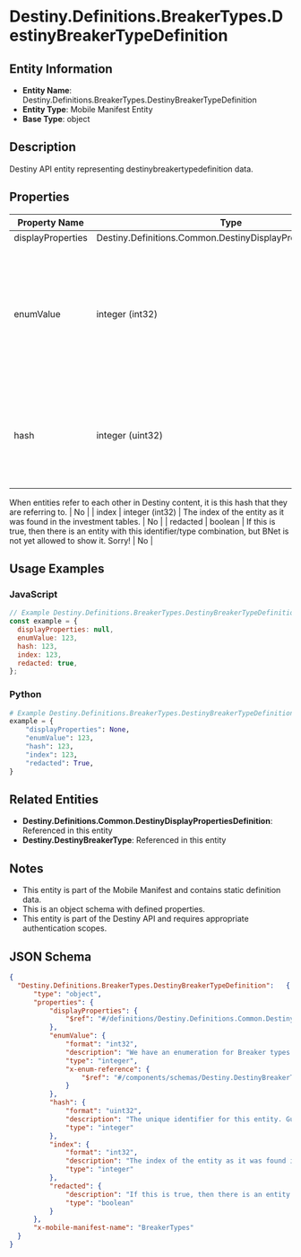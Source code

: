 # Destiny.Definitions.BreakerTypes.DestinyBreakerTypeDefinition

## Entity Information
- **Entity Name**: Destiny.Definitions.BreakerTypes.DestinyBreakerTypeDefinition
- **Entity Type**: Mobile Manifest Entity
- **Base Type**: object

## Description
Destiny API entity representing destinybreakertypedefinition data.

## Properties

| Property Name | Type | Description | Required |
|---------------|------|-------------|----------|
| displayProperties | Destiny.Definitions.Common.DestinyDisplayPropertiesDefinition |  | No |
| enumValue | integer (int32) | We have an enumeration for Breaker types for quick reference. This is the current definition's breaker type enum value. | No |
| hash | integer (uint32) | The unique identifier for this entity. Guaranteed to be unique for the type of entity, but not globally.
When entities refer to each other in Destiny content, it is this hash that they are referring to. | No |
| index | integer (int32) | The index of the entity as it was found in the investment tables. | No |
| redacted | boolean | If this is true, then there is an entity with this identifier/type combination, but BNet is not yet allowed to show it. Sorry! | No |

## Usage Examples

### JavaScript
```javascript
// Example Destiny.Definitions.BreakerTypes.DestinyBreakerTypeDefinition object
const example = {
  displayProperties: null,
  enumValue: 123,
  hash: 123,
  index: 123,
  redacted: true,
};
```

### Python
```python
# Example Destiny.Definitions.BreakerTypes.DestinyBreakerTypeDefinition object
example = {
    "displayProperties": None,
    "enumValue": 123,
    "hash": 123,
    "index": 123,
    "redacted": True,
}
```

## Related Entities
- **Destiny.Definitions.Common.DestinyDisplayPropertiesDefinition**: Referenced in this entity
- **Destiny.DestinyBreakerType**: Referenced in this entity

## Notes
- This entity is part of the Mobile Manifest and contains static definition data.
- This is an object schema with defined properties.
- This entity is part of the Destiny API and requires appropriate authentication scopes.

## JSON Schema
```json
{
  "Destiny.Definitions.BreakerTypes.DestinyBreakerTypeDefinition":   {
      "type": "object",
      "properties": {
          "displayProperties": {
              "$ref": "#/definitions/Destiny.Definitions.Common.DestinyDisplayPropertiesDefinition"
          },
          "enumValue": {
              "format": "int32",
              "description": "We have an enumeration for Breaker types for quick reference. This is the current definition's breaker type enum value.",
              "type": "integer",
              "x-enum-reference": {
                  "$ref": "#/components/schemas/Destiny.DestinyBreakerType"
              }
          },
          "hash": {
              "format": "uint32",
              "description": "The unique identifier for this entity. Guaranteed to be unique for the type of entity, but not globally.\r\nWhen entities refer to each other in Destiny content, it is this hash that they are referring to.",
              "type": "integer"
          },
          "index": {
              "format": "int32",
              "description": "The index of the entity as it was found in the investment tables.",
              "type": "integer"
          },
          "redacted": {
              "description": "If this is true, then there is an entity with this identifier/type combination, but BNet is not yet allowed to show it. Sorry!",
              "type": "boolean"
          }
      },
      "x-mobile-manifest-name": "BreakerTypes"
  }
}
```
